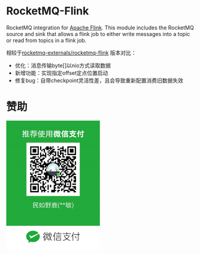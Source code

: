 # RocketMQ-Flink

RocketMQ integration for [Apache Flink](https://flink.apache.org/). This module includes the RocketMQ source and sink that allows a flink job to either write messages into a topic or read from topics in a flink job.

相较于[rocketmq-externals/rocketmq-flink](https://github.com/duhanmin/rocketmq-externals/tree/master/rocketmq-flink) 版本对比：

* 优化：消息传输byte[]以nio方式读取数据
* 新增功能：实现指定offset定点位置启动
* 修复bug：自带checkpoint灵活性差，且会导致重新配置消费旧数据失效

# 赞助
<img src="https://github.com/duhanmin/mathematics-statistics-python/blob/master/images/90f9a871536d5910cad6c10f0297fc7.jpg" width="250">

